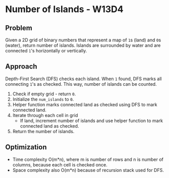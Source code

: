 # Number of Islands - W13D4

## Problem

Given a 2D grid of binary numbers that represent a map of `1`s (land) and `0`s (water), return number of islands. Islands are surrounded by water and are connected `1`'s horizontally or vertically.

## Approach

Depth-First Search (DFS) checks each island. When `1` found, DFS marks all connecting `1`'s as checked. This way, number of islands can be counted.

1. Check if empty grid - return `0`.
2. Initialize the `num_islands` to `0`.
3. Helper function marks connected land as checked using DFS to mark connected land.
4. Iterate through each cell in grid
    - If land, increment number of islands and use helper function to mark connected land as checked.
5. Return the number of islands.

## Optimization

- Time complexity O(m*n), where m is number of rows and n is number of columns, because each cell is checked once.
- Space complexity also O(m*n) because of recursion stack used for DFS.
